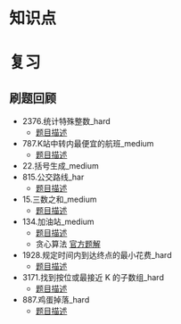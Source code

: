 # 知识点

# 复习
## 刷题回顾
* 2376.统计特殊整数_hard
  * [题目描述](./js/力扣/2376.统计特殊整数_hard/readme.md)
* 787.K站中转内最便宜的航班_medium
  * [题目描述](./js/力扣/787.K站中转内最便宜的航班_medium/readme.md)
* 22.括号生成_medium
* 815.公交路线_har
  * [题目描述](./js/力扣/815.公交路线_hard/readme.md)
* 15.三数之和_medium
  * [题目描述](./js/力扣/15.三数之和_medium/readme.md)
* 134.加油站_medium
  * [题目描述](./js/力扣/134.加油站_medium/readme.md)
  * 贪心算法 [官方题解](https://leetcode.cn/problems/gas-station/solutions/488357/jia-you-zhan-by-leetcode-solution/)
* 1928.规定时间内到达终点的最小花费_hard
  * [题目描述](./js/力扣/1928.规定时间内到达终点的最小花费_hard/readme.md)
* 3171.找到按位或最接近 K 的子数组_hard
  * [题目描述](./js/力扣/3171.找到按位或最接近%20K%20的子数组_hard/readme.md)
* 887.鸡蛋掉落_hard
  * [题目描述](./js/力扣/887.鸡蛋掉落_hard/readme.md)